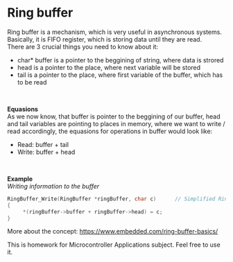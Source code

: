 # Ring buffer

Ring buffer is a mechanism, which is very useful in asynchronous systems. Basically, it is FIFO register, which is storing data until they are read. <br />
There are 3 crucial things you need to know about it: <br />
* char* buffer is a pointer to the beggining of string, where data is strored <br />
* head is a pointer to the place, where next variable will be stored <br />
* tail is a pointer to the place, where first variable of the buffer, which has to be read <br />
<br />

**Equasions** <br />
As we now know, that buffer is pointer to the beggining of our buffer, head and tail variables are pointing to places in memory, where we want to write / read accordingly, the equasions for operations in buffer would look like:
* Read:   buffer + tail
* Write:  buffer + head
<br />

**Example** <br />
*Writing information to the buffer* <br />

``` C
RingBuffer_Write(RingBuffer *ringBuffer, char c)      // Simplified RingBuffer_PutChar function
{
     *(ringBuffer->buffer + ringBuffer->head) = c;
}
```

More about the concept: https://www.embedded.com/ring-buffer-basics/

This is homework for Microcontroller Applications subject. Feel free to use it. <br />
